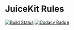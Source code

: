 # JuiceKit Rules
[![Build Status](https://travis-ci.org/juicekit/js-rules.svg?branch=master)](https://travis-ci.org/juicekit/js-rules)
[![Codacy Badge](https://api.codacy.com/project/badge/Grade/f72d0b5d5a8c49c8bf2f6ec31f12b8df)](https://www.codacy.com/app/yoel/js-rules?utm_source=github.com&amp;utm_medium=referral&amp;utm_content=juicekit/js-rules&amp;utm_campaign=Badge_Grade)
